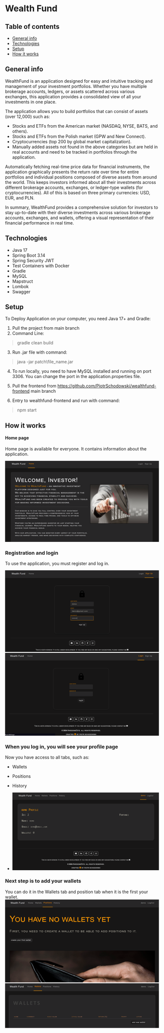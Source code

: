# Wealth Fund
## Table of contents
* [General info](#general-info)
* [Technologies](#technologies)
* [Setup](#setup)
* [How it works](#how-it-works)

## General info
WealthFund is an application designed for easy and intuitive tracking and management of your investment portfolios. 
Whether you have multiple brokerage accounts, ledgers, or assets scattered across various exchanges, this application provides a consolidated view of all your investments in one place.

The application allows you to build portfolios that can consist of assets (over 12,000) such as:

* Stocks and ETFs from the American market (NASDAQ, NYSE, BATS, and others).
* Stocks and ETFs from the Polish market (GPW and New Connect).
* Cryptocurrencies (top 200 by global market capitalization).
* Manually added assets not found in the above categories but are held in real
accounts and need to be tracked in portfolios through the application.

Automatically fetching real-time price data for financial instruments, 
the application graphically presents the return rate over time for entire
portfolios and individual positions composed of diverse assets from around the world. 
This keeps investors informed about all their investments across different brokerage accounts,
exchanges, or ledger-type wallets (for cryptocurrencies).
All of this is based on three primary currencies: USD, EUR, and PLN.

In summary, WealthFund provides a comprehensive solution for investors to stay up-to-date with their diverse
investments across various brokerage accounts, exchanges, and wallets, offering a visual representation of their
financial performance in real time.

## Technologies
* Java 17
* Spring Boot 3.14
* Spring Security JWT
* Test Containers with Docker
* Gradle
* MySQL
* Mapstruct
* Lombok
* Swagger

## Setup
To Deploy Application on your computer, you need Java 17+ and Gradle:

1. Pull the project from main branch 
3. Command Line:
>gradle clean build

3. Run .jar file with command:
>java -jar patch\file_name.jar
 
4. To run locally, you need to have MySQL installed and running on port 3306. 
   You can change the port in the application.properties file.

5. Pull the frontend from https://github.com/PiotrSchodowski/wealthfund-frontend main branch

6. Entry to wealthfund-frontend and run with command:
>npm start

## How it works
#### Home page
Home page is available for everyone. It contains information about the application.

![img_2.png](img_2.png)
### Registration and login
To use the application, you must register and log in.

![img_5.png](img_5.png)
![img_4.png](img_4.png)
### When you log in, you will see your profile page
Now you have access to all tabs, such as:
* Wallets
* Positions
* History

* ![img_6.png](img_6.png)
### Next step is to add your wallets 
You can do it in the Wallets tab and position tab when it is the first your wallet.
![img_7.png](img_7.png)
![img_8.png](img_8.png)
